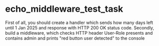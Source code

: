 # echo_middleware_test_task
First of all, you should create a handler which sends how many
days left until 1 Jan 2025 and response with HTTP 200 OK status
code. Secondly, build a middleware, which checks HTTP
header User-Role presents and contains admin and prints "red button user detected" to the console
